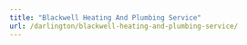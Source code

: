```yaml
---
title: "Blackwell Heating And Plumbing Service"
url: /darlington/blackwell-heating-and-plumbing-service/
---
```

